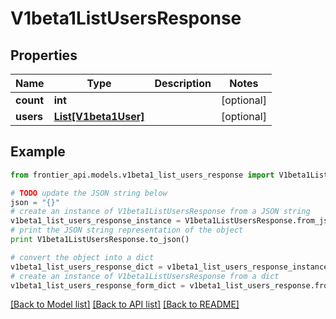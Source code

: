 # V1beta1ListUsersResponse


## Properties
Name | Type | Description | Notes
------------ | ------------- | ------------- | -------------
**count** | **int** |  | [optional] 
**users** | [**List[V1beta1User]**](V1beta1User.md) |  | [optional] 

## Example

```python
from frontier_api.models.v1beta1_list_users_response import V1beta1ListUsersResponse

# TODO update the JSON string below
json = "{}"
# create an instance of V1beta1ListUsersResponse from a JSON string
v1beta1_list_users_response_instance = V1beta1ListUsersResponse.from_json(json)
# print the JSON string representation of the object
print V1beta1ListUsersResponse.to_json()

# convert the object into a dict
v1beta1_list_users_response_dict = v1beta1_list_users_response_instance.to_dict()
# create an instance of V1beta1ListUsersResponse from a dict
v1beta1_list_users_response_form_dict = v1beta1_list_users_response.from_dict(v1beta1_list_users_response_dict)
```
[[Back to Model list]](../README.md#documentation-for-models) [[Back to API list]](../README.md#documentation-for-api-endpoints) [[Back to README]](../README.md)


